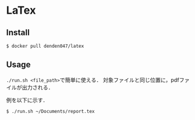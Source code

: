 # LaTex

## Install
```bash
$ docker pull denden047/latex
```

## Usage
`./run.sh <file_path>`で簡単に使える．
対象ファイルと同じ位置に，pdfファイルが出力される．

例を以下に示す．

```bash
$ ./run.sh ~/Documents/report.tex
```
